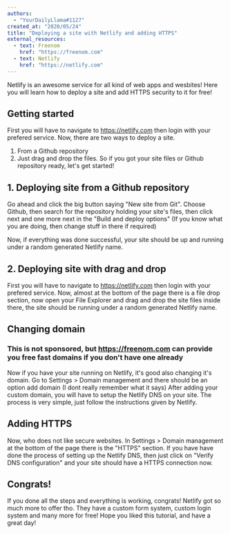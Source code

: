 ```yaml
---
authors:
  - "YourDailyLlama#1127"
created_at: "2020/05/24"
title: "Deploying a site with Netlify and adding HTTPS"
external_resources:
  - text: Freenom
    href: "https://freenom.com"
  - text: Netlify
    href: "https://netlify.com"
---
```


Netlify is an awesome service for all kind of web apps and wesbites! Here you will learn how to deploy a site and add HTTPS security to it for free!

## Getting started

First you will have to navigate to https://netlify.com then login with your prefered service.
Now, there are two ways to deploy a site.

1. From a Github repository
2. Just drag and drop the files.
   So if you got your site files or Github repository ready, let's get started!

## 1. Deploying site from a Github repository

Go ahead and click the big button saying "New site from Git".
Choose Github, then search for the repository holding your site's files, then click next and one more next in the "Build and deploy options"
(If you know what you are doing, then change stuff in there if required)

Now, if everything was done successful, your site should be up and running under a random generated Netlify name.

## 2. Deploying site with drag and drop

First you will have to navigate to https://netlify.com then login with your prefered service.
Now, almost at the bottom of the page there is a file drop section, now open your File Explorer and drag and drop the site files inside there, the site should be running under a random generated Netlify name.

## Changing domain

### This is not sponsored, but https://freenom.com can provide you free fast domains if you don't have one already

Now if you have your site running on Netlify, it's good also changing it's domain.
Go to Settings > Domain management and there should be an option add domain (I dont really remember what it says)
After adding your custom domain, you will have to setup the Netlify DNS on your site.
The process is very simple, just follow the instructions given by Netlify.

## Adding HTTPS

Now, who does not like secure websites.
In Settings > Domain management at the bottom of the page there is the "HTTPS" section.
If you have have done the process of setting up the Netlify DNS, then just click on "Verify DNS configuration"
and your site should have a HTTPS connection now.

## Congrats!

If you done all the steps and everything is working, congrats!
Netlify got so much more to offer tho.
They have a custom form system, custom login system and many more for free!
Hope you liked this tutorial, and have a great day!
